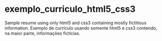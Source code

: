 # exemplo_curriculo_html5_css3
Sample resume using only html5 and css3 containing mostly fictitious information. Exemplo de currículo usando somente html5 e css3 contendo, na maior parte, informações fictícias. 
